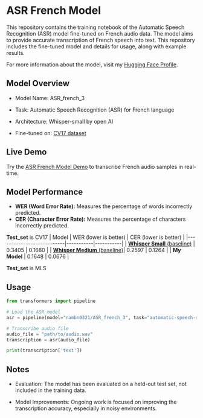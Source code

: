 # ASR French Model

This repository contains the training notebook of the Automatic Speech Recognition (ASR) model fine-tuned on French audio data. The model aims to provide accurate transcription of French speech into text. This repository includes the fine-tuned model and details for usage, along with example results.

For more information about the model, visit my [Hugging Face Profile](https://huggingface.co/nambn0321/ASR_french_3).

## Model Overview

- Model Name: ASR_french_3

- Task: Automatic Speech Recognition (ASR) for French language

- Architecture: Whisper-small by open AI

- Fine-tuned on: [CV17 dataset](https://huggingface.co/datasets/mozilla-foundation/common_voice_17_0)

## Live Demo

Try the [ASR French Model Demo](https://huggingface.co/spaces/nambn0321/ASR_french) to transcribe French audio samples in real-time.

## Model Performance

- **WER (Word Error Rate):** Measures the percentage of words incorrectly predicted.
- **CER (Character Error Rate):** Measures the percentage of characters incorrectly predicted.

**Test_set** is CV17
| Model                      | WER (lower is better)     | CER (lower is better)   |
|---------------------------|-----------|-----------|
| [**Whisper Small** (baseline)](https://huggingface.co/openai/whisper-small)  | 0.3405    | 0.1680    |
| [**Whisper Medium** (baseline)](https://huggingface.co/openai/whisper-medium)| 0.2597    | 0.1264    |
| **My Model**                  | 0.1648    | 0.0676    |

**Test_set** is MLS

## Usage
```python
from transformers import pipeline

# Load the ASR model
asr = pipeline(model="nambn0321/ASR_french_3", task="automatic-speech-recognition")

# Transcribe audio file
audio_file = "path/to/audio.wav"
transcription = asr(audio_file)

print(transcription['text'])
```

## Notes

- Evaluation: The model has been evaluated on a held-out test set, not included in the training data.

- Model Improvements: Ongoing work is focused on improving the transcription accuracy, especially in noisy environments.
